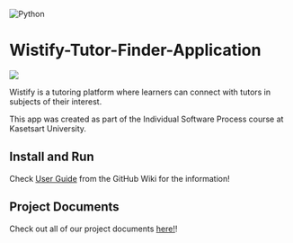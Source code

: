 ![Python](https://img.shields.io/badge/python-3670A0?style=for-the-badge&logo=python&logoColor=ffdd54) 
# Wistify-Tutor-Finder-Application

<img src=https://cloudbox.ku.ac.th/remote.php/webdav/Photos/Screenshot%202566-11-27%20at%2021.42.59.png>

Wistify is a tutoring platform where learners can connect with tutors in subjects of their interest.

This app was created as part of the Individual Software Process course at Kasetsart University.

## Install and Run

Check [User Guide](https://github.com/Tharunthorn/Wistify-Tutor-Finder-Application/wiki/User-Guide) from the GitHub Wiki for the information! 

## Project Documents

Check out all of our project documents [here!](../../wiki/Home)!

  


